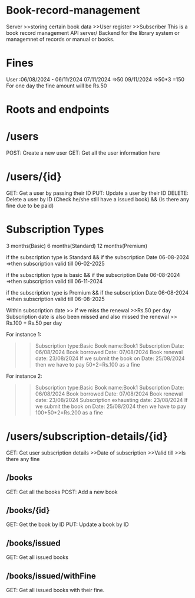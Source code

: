 # Book-record-management

Server >>storing certain book data >>User register >>Subscriber
This is a book record management API server/ Backend for the library system or managemnet of records or manual or books.

# Fines

User :06/08/2024 - 06/11/2024
07/11/2024 =>50
09/11/2024 =>50*3 =150
For one day the fine amount will be Rs.50

# Roots and endpoints

# /users

POST: Create a new user
GET: Get all the user information here

# /users/{id}

GET: Get a user by passing their ID
PUT: Update a user by their ID
DELETE: Delete a user by ID (Check he/she still have a issued book) && (Is there any fine due to be paid)

# Subscription Types
3 months(Basic)
6 months(Standard)
12 months(Premium)

if the subscription type is Standard  && if the subscription Date 06-08-2024 
=>then subscription valid till 06-02-2025

if the subscription type is basic  && if the subscription Date 06-08-2024 
=>then subscription valid till 06-11-2024

if the subscription type is Premium  && if the subscription Date 06-08-2024 
=>then subscription valid till 06-08-2025

Within subscription date >> if we miss the renewal  >>Rs.50 per day
Subscription date is also been missed and also missed the renewal >> Rs.100 + Rs.50 per day


For instance 1:

>> Subscription type:Basic
>> Book name:Book1
>> Subscription Date: 06/08/2024
>> Book borrowed Date: 07/08/2024
>> Book renewal date: 23/08/2024
>> If we submit the book on Date: 25/08/2024 then we have to pay 50*2=Rs.100 as a fine

For instance 2:

>> Subscription type:Basic
>> Book name:Book1
>> Subscription Date: 06/08/2024
>> Book borrowed Date: 07/08/2024
>> Book renewal date: 23/08/2024 
>> Subscription exhausting date: 23/08/2024
>> If we submit the book on Date: 25/08/2024 then we have to pay 100+50*2=Rs.200 as a fine

# /users/subscription-details/{id}

GET: Get user subscription details
        >>Date of subscription
        >>Valid till
        >>Is there any fine

## /books
GET: Get all the books
POST: Add a new book

## /books/{id}
GET: Get the book by ID
PUT: Update a book by ID

## /books/issued
GET: Get all issued books

## /books/issued/withFine
GET: Get all issued books with their fine.

